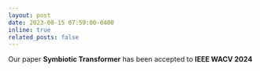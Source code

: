 ```yaml
---
layout: post
date: 2023-08-15 07:59:00-0400
inline: true
related_posts: false
---
```


Our paper **Symbiotic Transformer** has been accepted to **IEEE WACV 2024**
